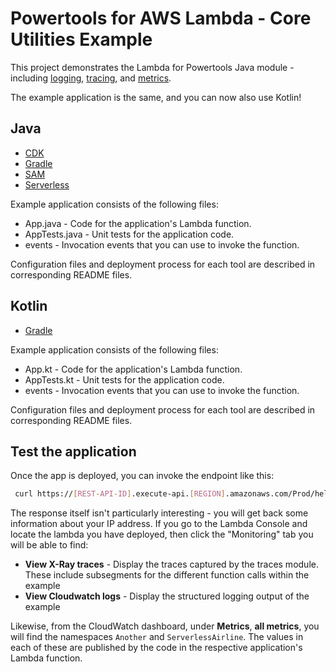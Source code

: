#  Powertools for AWS Lambda - Core Utilities Example

This project demonstrates the Lambda for Powertools Java module - including
[logging](https://docs.powertools.aws.dev/lambda/java/core/logging/),
[tracing](https://docs.powertools.aws.dev/lambda/java/core/tracing/), and
[metrics](https://docs.powertools.aws.dev/lambda/java/core/metrics/).

The example application is the same, and you can now also use Kotlin!

## Java
* [CDK](cdk/)
* [Gradle](gradle/)
* [SAM](sam/)
* [Serverless](serverless/)

Example application consists of the following files:
- App.java - Code for the application's Lambda function.
- AppTests.java - Unit tests for the application code.
- events - Invocation events that you can use to invoke the function.

Configuration files and deployment process for each tool are described in corresponding README files.

## Kotlin
* [Gradle](kotlin/)

Example application consists of the following files:
- App.kt - Code for the application's Lambda function.
- AppTests.kt - Unit tests for the application code.
- events - Invocation events that you can use to invoke the function.

Configuration files and deployment process for each tool are described in corresponding README files.

## Test the application

Once the app is deployed, you can invoke the endpoint like this:

```bash
 curl https://[REST-API-ID].execute-api.[REGION].amazonaws.com/Prod/hello/
```

The response itself isn't particularly interesting - you will get back some information about your IP address.  If
you go to the Lambda Console and locate the lambda you have deployed, then click the "Monitoring" tab you will
be able to find:

* **View X-Ray traces** -  Display the traces captured by the traces module. These include subsegments for the
  different function calls within the example
* **View Cloudwatch logs** - Display the structured logging output of the example

Likewise, from the CloudWatch dashboard, under **Metrics**, **all metrics**,  you will find the namespaces `Another`
and `ServerlessAirline`. The values in each of these are published by the code in the respective application's Lambda function.
